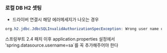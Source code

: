 ### 로컬 DB H2 셋팅 
- 드라이버 연결시 해당 에러메세지가 나오는 경우 
```Java 
org.h2.jdbc.JdbcSQLInvalidAuthorizationSpecException: Wrong user name or password [28000-200]
```
스프링부트 2.4 패치 이후 application.properties 설정에서 'spring.datasource.username=sa`를 꼭 추가해주어야 한다
